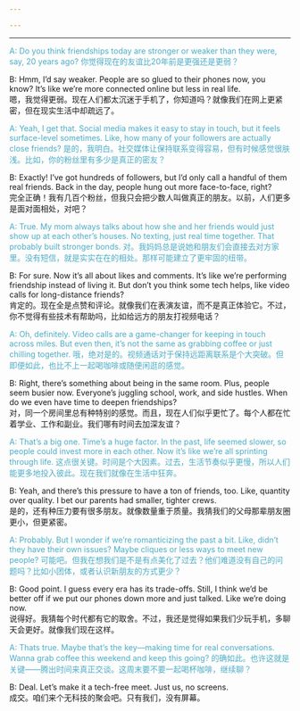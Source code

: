 ```yaml
---

---
```

---
<font color="#4bacc6">A: Do you think friendships today are stronger or weaker than they were, say, 20 years ago? </font>
<font color="#4bacc6">你觉得现在的友谊比20年前是更强还是更弱？  </font>

B: Hmm, I’d say weaker. People are so glued to their phones now, you know? It’s like we’re more connected online but less in real life.  
嗯，我觉得更弱。现在人们都太沉迷于手机了，你知道吗？就像我们在网上更紧密，但在现实生活中却疏远了。  

<font color="#4bacc6">A: Yeah, I get that. Social media makes it easy to stay in touch, but it feels surface-level sometimes. Like, how many of your followers are actually close friends?  </font>
<font color="#4bacc6">是的，我明白。社交媒体让保持联系变得容易，但有时候感觉很肤浅。比如，你的粉丝里有多少是真正的密友？  </font>

B: Exactly! I’ve got hundreds of followers, but I’d only call a handful of them real friends. Back in the day, people hung out more face-to-face, right?  
完全正确！我有几百个粉丝，但我只会把少数人叫做真正的朋友。以前，人们更多是面对面相处，对吧？  

<font color="#4bacc6">A: True. My mom always talks about how she and her friends would just show up at each other’s houses. No texting, just real time together. That probably built stronger bonds.  </font>
<font color="#4bacc6">对。我妈妈总是说她和朋友们会直接去对方家里。没有短信，就是实实在在的相处。那样可能建立了更牢固的纽带。  </font>

B: For sure. Now it’s all about likes and comments. It’s like we’re performing friendship instead of living it. But don’t you think some tech helps, like video calls for long-distance friends?  
肯定的。现在全是点赞和评论。就像我们在表演友谊，而不是真正体验它。不过，你不觉得有些技术有帮助吗，比如给远方的朋友打视频电话？  

<font color="#4bacc6">A: Oh, definitely. Video calls are a game-changer for keeping in touch across miles. But even then, it’s not the same as grabbing coffee or just chilling together.  </font>
<font color="#4bacc6">哦，绝对是的。视频通话对于保持远距离联系是个大突破。但即便如此，也比不上一起喝咖啡或随便闲逛的感觉。 </font> 

B: Right, there’s something about being in the same room. Plus, people seem busier now. Everyone’s juggling school, work, and side hustles. When do we even have time to deepen friendships?  
对，同一个房间里总有种特别的感觉。而且，现在人们似乎更忙了。每个人都在忙着学业、工作和副业。我们哪有时间去加深友谊？  

<font color="#4bacc6">A: That’s a big one. Time’s a huge factor. In the past, life seemed slower, so people could invest more in each other. Now it’s like we’re all sprinting through life.  </font>
<font color="#4bacc6">这点很关键。时间是个大因素。过去，生活节奏似乎更慢，所以人们能更多地投入彼此。现在我们就像在生活中狂奔。 </font> 

B: Yeah, and there’s this pressure to have a ton of friends, too. Like, quantity over quality. I bet our parents had smaller, tighter crews.  
是的，还有种压力要有很多朋友。就像数量重于质量。我猜我们的父母那辈朋友圈更小，但更紧密。  

<font color="#4bacc6">A: Probably. But I wonder if we’re romanticizing the past a bit. Like, didn’t they have their own issues? Maybe cliques or less ways to meet new people?  </font>
<font color="#4bacc6">可能吧。但我在想我们是不是有点美化了过去？他们难道没有自己的问题吗？比如小团体，或者认识新朋友的方式更少？</font>  

B: Good point. I guess every era has its trade-offs. Still, I think we’d be better off if we put our phones down more and just talked. Like we’re doing now.  
说得好。我猜每个时代都有它的取舍。不过，我还是觉得如果我们少玩手机，多聊天会更好。就像我们现在这样。  

<font color="#4bacc6">A: Thats true. Maybe that’s the key—making time for real conversations. Wanna grab coffee this weekend and keep this going?  </font>
<font color="#4bacc6">的确如此。也许这就是关键——腾出时间来真正交谈。这周末要不要一起喝杯咖啡，继续聊？  </font>

B: Deal. Let’s make it a tech-free meet. Just us, no screens.  
成交。咱们来个无科技的聚会吧。只有我们，没有屏幕。